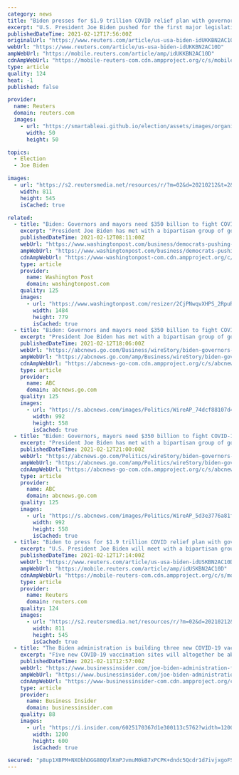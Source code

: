 ```yaml
---
category: news
title: "Biden presses for $1.9 trillion COVID relief plan with governors, mayors"
excerpt: "U.S. President Joe Biden pushed for the first major legislative achievement of his term on Friday, turning to a bipartisan group of local officials for help on his $1.9 trillion coronavirus relief plan."
publishedDateTime: 2021-02-12T17:56:00Z
originalUrl: "https://www.reuters.com/article/us-usa-biden-idUKKBN2AC10D"
webUrl: "https://www.reuters.com/article/us-usa-biden-idUKKBN2AC10D"
ampWebUrl: "https://mobile.reuters.com/article/amp/idUKKBN2AC10D"
cdnAmpWebUrl: "https://mobile-reuters-com.cdn.ampproject.org/c/s/mobile.reuters.com/article/amp/idUKKBN2AC10D"
type: article
quality: 124
heat: -1
published: false

provider:
  name: Reuters
  domain: reuters.com
  images:
    - url: "https://smartableai.github.io/election/assets/images/organizations/reuters.com-50x50.jpg"
      width: 50
      height: 50

topics:
  - Election
  - Joe Biden

images:
  - url: "https://s2.reutersmedia.net/resources/r/?m=02&d=20210212&t=2&i=1551340103&w=&fh=545px&fw=&ll=&pl=&sq=&r=LYNXMPEH1B0Q3"
    width: 811
    height: 545
    isCached: true

related:
  - title: "Biden: Governors and mayors need $350 billion to fight COVID"
    excerpt: "President Joe Biden has met with a bipartisan group of governors and mayors at the White House as part of his push to give financial relief from the coronavirus pandemic to state and local governments"
    publishedDateTime: 2021-02-12T08:11:00Z
    webUrl: "https://www.washingtonpost.com/business/democrats-pushing-bidens-covid-19-bill-through-house-panels/2021/02/11/021a9cf8-6ce0-11eb-a66e-e27046e9e898_story.html"
    ampWebUrl: "https://www.washingtonpost.com/business/democrats-pushing-bidens-covid-19-bill-through-house-panels/2021/02/11/021a9cf8-6ce0-11eb-a66e-e27046e9e898_story.html?outputType=amp"
    cdnAmpWebUrl: "https://www-washingtonpost-com.cdn.ampproject.org/c/s/www.washingtonpost.com/business/democrats-pushing-bidens-covid-19-bill-through-house-panels/2021/02/11/021a9cf8-6ce0-11eb-a66e-e27046e9e898_story.html?outputType=amp"
    type: article
    provider:
      name: Washington Post
      domain: washingtonpost.com
    quality: 125
    images:
      - url: "https://www.washingtonpost.com/resizer/2CjPNwqvXHPS_2RpuRTKY-p3eVo=/1484x0/www.washingtonpost.com/pb/resources/img/twp-social-share.png"
        width: 1484
        height: 779
        isCached: true
  - title: "Biden: Governors and mayors need $350 billion to fight COVID"
    excerpt: "President Joe Biden has met with a bipartisan group of governors and mayors at the White House as part of his push to give financial relief from the coronavirus pandemic to state and local governments"
    publishedDateTime: 2021-02-12T18:06:00Z
    webUrl: "https://abcnews.go.com/Business/wireStory/biden-governors-mayors-350-billion-fight-covid-75855930"
    ampWebUrl: "https://abcnews.go.com/amp/Business/wireStory/biden-governors-mayors-350-billion-fight-covid-75855930"
    cdnAmpWebUrl: "https://abcnews-go-com.cdn.ampproject.org/c/s/abcnews.go.com/amp/Business/wireStory/biden-governors-mayors-350-billion-fight-covid-75855930"
    type: article
    provider:
      name: ABC
      domain: abcnews.go.com
    quality: 125
    images:
      - url: "https://s.abcnews.com/images/Politics/WireAP_74dcf88107d44ef7a13bec4135641fe7_16x9_992.jpg"
        width: 992
        height: 558
        isCached: true
  - title: "Biden: Governors, mayors need $350 billion to fight COVID-19"
    excerpt: "President Joe Biden has met with a bipartisan group of governors and mayors at the White House as part of his push to give financial relief from the coronavirus pandemic to state and local governments"
    publishedDateTime: 2021-02-12T21:00:00Z
    webUrl: "https://abcnews.go.com/Politics/wireStory/biden-governors-mayors-350-billion-fight-covid-75855929"
    ampWebUrl: "https://abcnews.go.com/amp/Politics/wireStory/biden-governors-mayors-350-billion-fight-covid-75855929"
    cdnAmpWebUrl: "https://abcnews-go-com.cdn.ampproject.org/c/s/abcnews.go.com/amp/Politics/wireStory/biden-governors-mayors-350-billion-fight-covid-75855929"
    type: article
    provider:
      name: ABC
      domain: abcnews.go.com
    quality: 125
    images:
      - url: "https://s.abcnews.com/images/Politics/WireAP_5d3e3776a81f466c8e13fff72ad210a7_16x9_992.jpg"
        width: 992
        height: 558
        isCached: true
  - title: "Biden to press for $1.9 trillion COVID relief plan with governors, mayors"
    excerpt: "U.S. President Joe Biden will meet with a bipartisan group of mayors and governors on Friday as he continues to push for approval of a $1.9 trillion coronavirus relief plan to bolster economic growth and help millions of unemployed workers."
    publishedDateTime: 2021-02-12T17:14:00Z
    webUrl: "https://www.reuters.com/article/us-usa-biden-idUSKBN2AC10D"
    ampWebUrl: "https://mobile.reuters.com/article/amp/idUSKBN2AC10D"
    cdnAmpWebUrl: "https://mobile-reuters-com.cdn.ampproject.org/c/s/mobile.reuters.com/article/amp/idUSKBN2AC10D"
    type: article
    provider:
      name: Reuters
      domain: reuters.com
    quality: 124
    images:
      - url: "https://s2.reutersmedia.net/resources/r/?m=02&d=20210212&t=2&i=1551340103&w=&fh=545px&fw=&ll=&pl=&sq=&r=LYNXMPEH1B0Q3"
        width: 811
        height: 545
        isCached: true
  - title: "The Biden administration is building three new COVID-19 vaccination sites in Texas and two in New York to target socially vulnerable communities"
    excerpt: "Five new COVID-19 vaccination sites will altogether be able to vaccinate 10,000 people in underserved communities in the US every day."
    publishedDateTime: 2021-02-11T12:57:00Z
    webUrl: "https://www.businessinsider.com/joe-biden-administration-five-new-vaccination-sites-new-york-texas-2021-2"
    ampWebUrl: "https://www.businessinsider.com/joe-biden-administration-five-new-vaccination-sites-new-york-texas-2021-2?amp"
    cdnAmpWebUrl: "https://www-businessinsider-com.cdn.ampproject.org/c/s/www.businessinsider.com/joe-biden-administration-five-new-vaccination-sites-new-york-texas-2021-2?amp"
    type: article
    provider:
      name: Business Insider
      domain: businessinsider.com
    quality: 88
    images:
      - url: "https://i.insider.com/6025170367d1e300113c5762?width=1200&format=jpeg"
        width: 1200
        height: 600
        isCached: true

secured: "p8up1XBPM+NXObhDGG80QVlKmPJvmuM0kB7xPCPK+dndc5Qcdr1d7ivjxgoFS1NH71iO2eOBjm3XPc9Pm6GPbjaIIHjnKmjFsTeV2YtHq5AwjEV3AlkDLpc4IG76pD7mEGwso4l0yB2fXAAs3x+ufNv2ZZey+Anzf0r5Ofz9i+rQteerR9AyIcsmfQSsC/S1WnTPZT7PucA30M9NO695iBE+rAAwv4yWQoxFfSd2MK7R6D0F2rKkX9UAkmvAOB5JQTRbxFTfH3Ntyolor5SY4wdDLax+85uqVOqu8TvKgK3R+PnpKLoT4ncZXIUnxQoxSMdX9Sb5N2mek9eUizoa+5quJ/5NcAFbpBnyTpgR3SE=;JAb627VpsasGrluW30DwwA=="
---
```


